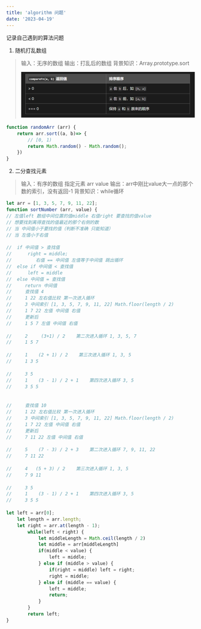 ```yaml
---
title: 'algorithm 问题'
date: '2023-04-19'
---
```

<!--
 * @Author: xinyue
 * @Date: 2023-04-19 16:47:48
 * @Description: algorithm 问题
-->

记录自己遇到的算法问题

1. 随机打乱数组

> 输入：无序的数组
> 输出：打乱后的数组
> 背景知识：Array.prototype.sort
>
> ![sort排序](./../public/images/sort排序.png)

```javascript
function randomArr (arr) {
    return arr.sort((a, b)=> {
        // [0, 1)
        return Math.random() - Math.random();
    })
}
```
2. 二分查找元素

> 输入：有序的数组 指定元素 arr value
> 输出：arr中刚比value大一点的那个数的索引，没有返回-1
> 背景知识：while循环

```javascript
let arr = [1, 3, 5, 7, 9, 11, 22];
function sortNumber (arr, value) {
// 左值left 数组中间位置的值middle 右值right 要查找的值value
// 想要找到离得查找的值最近的那个右侧的数 
// 当 中间值小于要找的值（判断不准确 只能知道）
// 当 左值小于右值
 
//  if 中间值 > 查找值
//      right = middle;
//         右值 == 中间值 左值等于中间值 跳出循环
//  else if 中间值 < 查找值
//      left = middle
//  else 中间值 = 查找值
//     return 中间值
//     查找值 4
//     1 22 左右值比较 第一次进入循环
//     3 中间索引 [1, 3, 5, 7, 9, 11, 22] Math.floor(length / 2)  
//     1 7 22 左值 中间值 右值
//     更新后 
//     1 5 7 左值 中间值 右值

//     2     (3+1) / 2    第二次进入循环 1, 3, 5, 7
//     1 5 7

//     1    (2 + 1) / 2    第三次进入循环 1, 3, 5
//     1 3 5

//     3 5 
//     1    (3 - 1) / 2 + 1    第四次进入循环 3, 5
//     3 5 5


//     查找值 10
//     1 22 左右值比较 第一次进入循环
//     3 中间索引 [1, 3, 5, 7, 9, 11, 22] Math.floor(length / 2)  
//     1 7 22 左值 中间值 右值
//     更新后 
//     7 11 22 左值 中间值 右值

//     5    (7 - 3) / 2 + 3    第二次进入循环 7, 9, 11, 22
//     7 11 22

//     4   (5 + 3) / 2    第三次进入循环 1, 3, 5
//     7 9 11

//     3 5 
//     1    (3 - 1) / 2 + 1    第四次进入循环 3, 5
//     3 5 5

let left = arr[0];
    let length = arr.length;
    let right = arr.at(length - 1);
        while(left < right) {
            let middleLength = Math.ceil(length / 2)
            let middle = arr[middleLength]
            if(middle < value) {
                left = middle;
            } else if (middle > value) {
                if(right = middle) left = right;
                right = middle;
            } else if (middle == value) {
                left = middle;
                return;
            }
        }
        return left;
}
```